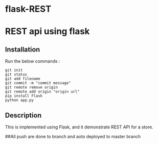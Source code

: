 # flask-REST
# REST api using flask

## Installation

Run the below commands :

```
git init
git status
git add filename
git commit -m "commit message"
git remote remove origin
git remote add origin "origin url"
pip install Flask
python app.py
```

## Description
This is implemented using Flask, and it demonstrate REST API for a store.

##All push are done to branch and aoto deployed to master branch
